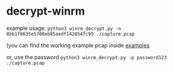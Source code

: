 # decrypt-winrm

example usage:
`python3 winrm_decrypt.py -n 8bb1f8635e5708eb95aedf142054fc95 ./capture.pcap`

(you can find the working example pcap inside [examples](examples)

or, use the password
`python3 winrm_decrypt.py -p password123 ./capture.pcap`

